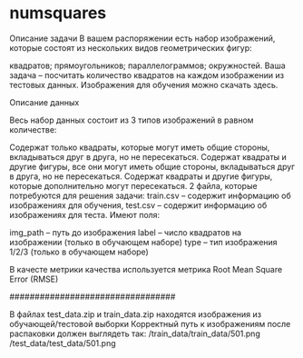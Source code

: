 # numsquares
Описание задачи
В вашем распоряжении есть набор изображений, которые состоят из нескольких видов геометрических фигур:

квадратов;
прямоугольников;
параллелограммов;
окружностей.
Ваша задача – посчитать количество квадратов на каждом изображении из тестовых данных. Изображения для обучения можно скачать здесь.

Описание данных

Весь набор данных состоит из 3 типов изображений в равном количестве:

Содержат только квадраты, которые могут иметь общие стороны, вкладываться друг в друга, но не пересекаться.
Содержат квадраты и другие фигуры, все они могут иметь общие стороны, вкладываться друг в друга, но не пересекаться.
Содержат квадраты и другие фигуры, которые дополнительно могут пересекаться.
2 файла, которые потребуются для решения задачи: train.csv – содержит информацию об изображениях для обучения, test.csv – содержит информацию об изображениях для теста. Имеют поля:

img_path – путь до изображения
label – число квадратов на изображении (только в обучающем наборе)
type – тип изображения 1/2/3 (только в обучающем наборе)

В качесте метрики качества используется метрика Root Mean Square Error (RMSE)

#################################

В файлах test_data.zip и train_data.zip находятся изображения из обучающей/тестовой выборки
Корректный путь к изображениям после распаковки должен выглядеть так:
/train_data/train_data/501.png
/test_data/test_data/501.png
